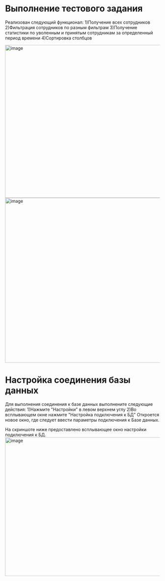 # Выполнение тестового задания
Реализован следующий функционал:
1)Получение всех сотрудников
2)Фильтрация сотрудников по разным фильтрам
3)Получение статистики по уволенным и принятым сотрудникам за определенный период времени
4)Сортировка столбцов

<img width="1229" height="496" alt="image" src="https://github.com/user-attachments/assets/15b22a29-8021-41cc-a084-415855d948a3" />

<img width="1234" height="535" alt="image" src="https://github.com/user-attachments/assets/8e6cb6e9-6aa3-47a5-9cff-25bac3fcdc16" />


# Настройка соединения базы данных

Для выполнения соединения к базе данных выполнените следующие действия:
1)Нажмите "Настройки" в левом верхнем углу
2)Во всплывающем окне нажмите "Настройка подключения к БД"
Откроется новое окно, где следует ввести параметры подключения к Базе данных.

На скриншоте ниже предоставлено всплывающее окно настройки подключения к БД.
<img width="748" height="450" alt="image" src="https://github.com/user-attachments/assets/adc596fb-1db5-44c2-8b28-d0fc33abfa5e" />
